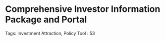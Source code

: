# Comprehensive Investor Information Package and Portal

Tags: Investment Attraction, Policy Tool
: 53